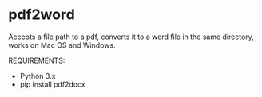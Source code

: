 # pdf2word
Accepts a file path to a pdf, converts it to a word file in the same directory, works on Mac OS and Windows. 

REQUIREMENTS: 
- Python 3.x
- pip install pdf2docx

